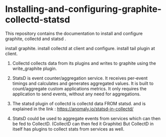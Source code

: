 # Installing-and-configuring-graphite-collectd-statsd
This repository contains the documentation to install and configure graphite, collectd and statsd .

install graphite.
install collectd at client and configure.
install tail plugin at client.


1. Collectd collects data from its plugins and writes to graphite using the write_graphite plugin.

2. StatsD is event counter/aggregation service. It receives per-event timings and calculates and generates aggregated values. It is built to count/aggregate custom applications metrics. It only requires the application to send events, without any need for aggregations.

3. The statsd plugin of collectd is collectd data FROM statsd.
and is explained in the link : https://anomaly.io/statsd-in-collectd/

4. StatsD could be used to aggregate events from services which can then be fed to CollectD. (CollectD can then fed it Graphite) But CollectD in itself has plugins to collect stats from services as well.
